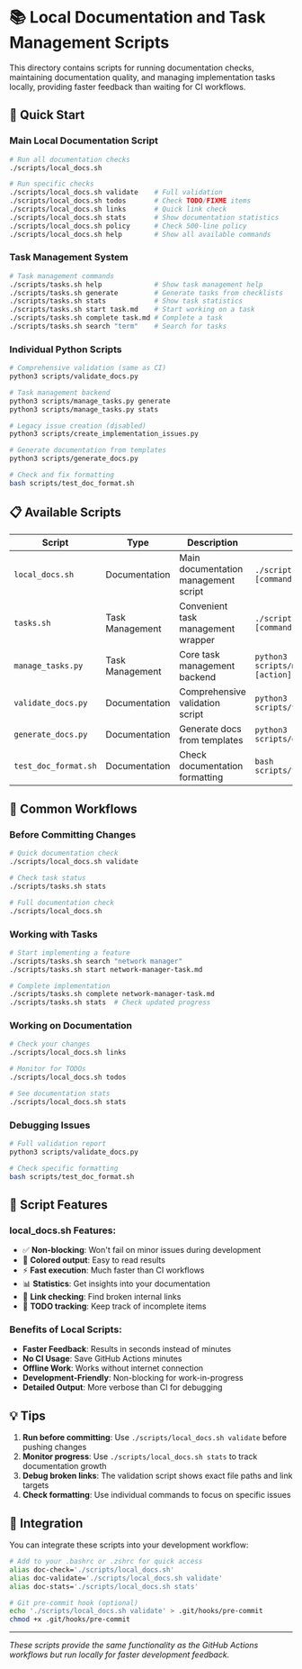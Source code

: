 # 📚 Local Documentation and Task Management Scripts

This directory contains scripts for running documentation checks, maintaining documentation quality, and managing implementation tasks locally, providing faster feedback than waiting for CI workflows.

## 🚀 Quick Start

### Main Local Documentation Script
```bash
# Run all documentation checks
./scripts/local_docs.sh

# Run specific checks
./scripts/local_docs.sh validate    # Full validation
./scripts/local_docs.sh todos       # Check TODO/FIXME items  
./scripts/local_docs.sh links       # Quick link check
./scripts/local_docs.sh stats       # Show documentation statistics
./scripts/local_docs.sh policy      # Check 500-line policy
./scripts/local_docs.sh help        # Show all available commands
```

### Task Management System
```bash
# Task management commands
./scripts/tasks.sh help             # Show task management help
./scripts/tasks.sh generate         # Generate tasks from checklists
./scripts/tasks.sh stats            # Show task statistics
./scripts/tasks.sh start task.md    # Start working on a task
./scripts/tasks.sh complete task.md # Complete a task
./scripts/tasks.sh search "term"    # Search for tasks
```

### Individual Python Scripts
```bash
# Comprehensive validation (same as CI)
python3 scripts/validate_docs.py

# Task management backend
python3 scripts/manage_tasks.py generate
python3 scripts/manage_tasks.py stats

# Legacy issue creation (disabled)
python3 scripts/create_implementation_issues.py

# Generate documentation from templates
python3 scripts/generate_docs.py

# Check and fix formatting
bash scripts/test_doc_format.sh
```

## 📋 Available Scripts

| Script | Type | Description | Usage |
|--------|------|-------------|-------|
| `local_docs.sh` | Documentation | Main documentation management script | `./scripts/local_docs.sh [command]` |
| `tasks.sh` | Task Management | Convenient task management wrapper | `./scripts/tasks.sh [command]` |
| `manage_tasks.py` | Task Management | Core task management backend | `python3 scripts/manage_tasks.py [action]` |
| `validate_docs.py` | Documentation | Comprehensive validation script | `python3 scripts/validate_docs.py` |
| `generate_docs.py` | Documentation | Generate docs from templates | `python3 scripts/generate_docs.py` |
| `test_doc_format.sh` | Documentation | Check documentation formatting | `bash scripts/test_doc_format.sh` |

## 🎯 Common Workflows

### Before Committing Changes
```bash
# Quick documentation check
./scripts/local_docs.sh validate

# Check task status
./scripts/tasks.sh stats

# Full documentation check
./scripts/local_docs.sh
```

### Working with Tasks
```bash
# Start implementing a feature
./scripts/tasks.sh search "network manager"
./scripts/tasks.sh start network-manager-task.md

# Complete implementation
./scripts/tasks.sh complete network-manager-task.md
./scripts/tasks.sh stats  # Check updated progress
```

### Working on Documentation
```bash
# Check your changes
./scripts/local_docs.sh links

# Monitor for TODOs
./scripts/local_docs.sh todos

# See documentation stats
./scripts/local_docs.sh stats
```

### Debugging Issues
```bash
# Full validation report
python3 scripts/validate_docs.py

# Check specific formatting
bash scripts/test_doc_format.sh
```

## 🔧 Script Features

### local_docs.sh Features:
- ✅ **Non-blocking**: Won't fail on minor issues during development
- 🎨 **Colored output**: Easy to read results
- ⚡ **Fast execution**: Much faster than CI workflows
- 📊 **Statistics**: Get insights into your documentation
- 🔗 **Link checking**: Find broken internal links
- 📝 **TODO tracking**: Keep track of incomplete items

### Benefits of Local Scripts:
- **Faster Feedback**: Results in seconds instead of minutes
- **No CI Usage**: Save GitHub Actions minutes
- **Offline Work**: Works without internet connection
- **Development-Friendly**: Non-blocking for work-in-progress
- **Detailed Output**: More verbose than CI for debugging

## 💡 Tips

1. **Run before committing**: Use `./scripts/local_docs.sh validate` before pushing changes
2. **Monitor progress**: Use `./scripts/local_docs.sh stats` to track documentation growth
3. **Debug broken links**: The validation script shows exact file paths and link targets
4. **Check formatting**: Use individual commands to focus on specific issues

## 🚀 Integration

You can integrate these scripts into your development workflow:

```bash
# Add to your .bashrc or .zshrc for quick access
alias doc-check='./scripts/local_docs.sh'
alias doc-validate='./scripts/local_docs.sh validate'  
alias doc-stats='./scripts/local_docs.sh stats'

# Git pre-commit hook (optional)
echo './scripts/local_docs.sh validate' > .git/hooks/pre-commit
chmod +x .git/hooks/pre-commit
```

---

*These scripts provide the same functionality as the GitHub Actions workflows but run locally for faster development feedback.*

